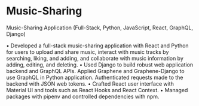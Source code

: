 # Music-Sharing
Music-Sharing Application (Full-Stack, Python, JavaScript, React, GraphQL, Django)

• Developed a full-stack music-sharing application with React and Python for users to upload and share music, interact with music
tracks by searching, liking, and adding, and collaborate with music information by adding, editing, and deleting.
• Used Django to build robust web application backend and GraphQL APIs. Applied Graphene and Graphene-Django to use
GraphQL in Python application. Authenticated requests made to the backend with JSON web tokens.
• Crafted React user interface with Material UI and tools such as React Hooks and React Context.
• Managed packages with pipenv and controlled dependencies with npm.
